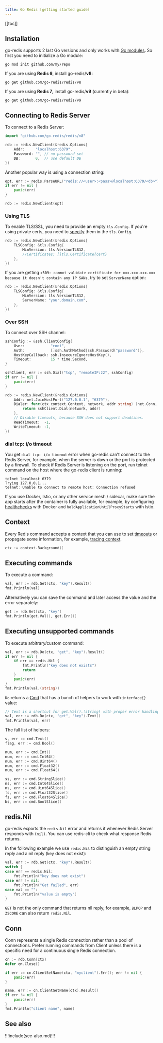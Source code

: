 ```yaml
---
title: Go Redis [getting started guide]
---
```


<CoverImage title="Getting started with Golang Redis" />

[[toc]]

## Installation

go-redis supports 2 last Go versions and only works with
[Go modules](https://github.com/golang/go/wiki/Modules). So first you need to initialize a Go
module:

```shell
go mod init github.com/my/repo
```

If you are using **Redis 6**, install go-redis/**v8**:

```shell
go get github.com/go-redis/redis/v8
```

If you are using **Redis 7**, install go-redis/**v9** (currently in beta):

```shell
go get github.com/go-redis/redis/v9
```

## Connecting to Redis Server

To connect to a Redis Server:

```go
import "github.com/go-redis/redis/v8"

rdb := redis.NewClient(&redis.Options{
	Addr:	  "localhost:6379",
	Password: "", // no password set
	DB:		  0,  // use default DB
})
```

Another popular way is using a connection string:

```go
opt, err := redis.ParseURL("redis://<user>:<pass>@localhost:6379/<db>")
if err != nil {
	panic(err)
}

rdb := redis.NewClient(opt)
```

### Using TLS

To enable TLS/SSL, you need to provide an empty `tls.Config`. If you're using private certs, you
need to [specify](https://pkg.go.dev/crypto/tls#example-LoadX509KeyPair) them in the `tls.Config`.

```go
rdb := redis.NewClient(&redis.Options{
	TLSConfig: &tls.Config{
		MinVersion: tls.VersionTLS12,
		//Certificates: []tls.Certificate{cert}
	},
})
```

If you are getting
`x509: cannot validate certificate for xxx.xxx.xxx.xxx because it doesn't contain any IP SANs`, try
to set `ServerName` option:

```go
rdb := redis.NewClient(&redis.Options{
	TLSConfig: &tls.Config{
		MinVersion: tls.VersionTLS12,
		ServerName: "your.domain.com",
	},
})
```

### Over SSH

To connect over SSH channel:

```go
sshConfig := &ssh.ClientConfig{
	User:			 "root",
	Auth:			 []ssh.AuthMethod{ssh.Password("password")},
	HostKeyCallback: ssh.InsecureIgnoreHostKey(),
	Timeout:		 15 * time.Second,
}

sshClient, err := ssh.Dial("tcp", "remoteIP:22", sshConfig)
if err != nil {
	panic(err)
}

rdb := redis.NewClient(&redis.Options{
	Addr: net.JoinHostPort("127.0.0.1", "6379"),
	Dialer: func(ctx context.Context, network, addr string) (net.Conn, error) {
		return sshClient.Dial(network, addr)
	},
	// Disable timeouts, because SSH does not support deadlines.
	ReadTimeout:  -1,
	WriteTimeout: -1,
})
```

### dial tcp: i/o timeout

You get `dial tcp: i/o timeout` error when go-redis can't connect to the Redis Server, for example,
when the server is down or the port is protected by a firewall. To check if Redis Server is
listening on the port, run telnet command on the host where the go-redis client is running:

```shell
telnet localhost 6379
Trying 127.0.0.1...
telnet: Unable to connect to remote host: Connection refused
```

If you use Docker, Istio, or any other service mesh / sidecar, make sure the app starts after the
container is fully available, for example, by configuring
[healthchecks](https://docs.docker.com/engine/reference/run/#healthcheck) with Docker and
`holdApplicationUntilProxyStarts` with Istio.

## Context

Every Redis command accepts a context that you can use to set
[timeouts](go-redis-debugging.html#timeouts) or propagate some information, for example,
[tracing context](redis-performance-monitoring.html).

```go
ctx := context.Background()
```

## Executing commands

To execute a command:

```go
val, err := rdb.Get(ctx, "key").Result()
fmt.Println(val)
```

Alternatively you can save the command and later access the value and the error separately:

```go
get := rdb.Get(ctx, "key")
fmt.Println(get.Val(), get.Err())
```

## Executing unsupported commands

To execute arbitrary/custom command:

```go
val, err := rdb.Do(ctx, "get", "key").Result()
if err != nil {
	if err == redis.Nil {
		fmt.Println("key does not exists")
		return
	}
	panic(err)
}
fmt.Println(val.(string))
```

`Do` returns a [Cmd](https://pkg.go.dev/github.com/go-redis/redis/v8#Cmd) that has a bunch of
helpers to work with `interface{}` value:

```go
// Text is a shortcut for get.Val().(string) with proper error handling.
val, err := rdb.Do(ctx, "get", "key").Text()
fmt.Println(val, err)
```

The full list of helpers:

```go
s, err := cmd.Text()
flag, err := cmd.Bool()

num, err := cmd.Int()
num, err := cmd.Int64()
num, err := cmd.Uint64()
num, err := cmd.Float32()
num, err := cmd.Float64()

ss, err := cmd.StringSlice()
ns, err := cmd.Int64Slice()
ns, err := cmd.Uint64Slice()
fs, err := cmd.Float32Slice()
fs, err := cmd.Float64Slice()
bs, err := cmd.BoolSlice()
```

## redis.Nil

go-redis exports the `redis.Nil` error and returns it whenever Redis Server responds with `(nil)`.
You can use redis-cli to check what response Redis returns.

In the following example we use `redis.Nil` to distinguish an empty string reply and a nil reply
(key does not exist):

```go
val, err := rdb.Get(ctx, "key").Result()
switch {
case err == redis.Nil:
	fmt.Println("key does not exist")
case err != nil:
	fmt.Println("Get failed", err)
case val == "":
	fmt.Println("value is empty")
}
```

`GET` is not the only command that returns nil reply, for example, `BLPOP` and `ZSCORE` can also
return `redis.Nil`.

## Conn

Conn represents a single Redis connection rather than a pool of connections. Prefer running commands
from Client unless there is a specific need for a continuous single Redis connection.

```go
cn := rdb.Conn(ctx)
defer cn.Close()

if err := cn.ClientSetName(ctx, "myclient").Err(); err != nil {
	panic(err)
}

name, err := cn.ClientGetName(ctx).Result()
if err != nil {
	panic(err)
}
fmt.Println("client name", name)
```

## See also

!!!include(see-also.md)!!!
